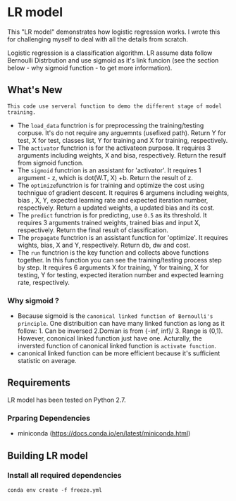 
# LR model 

This "LR model" demonstrates how logistic regression works. I wrote this for challenging myself to deal with all the details from scratch.

Logistic regression is a classification algorithm. LR assume data follow Bernoulli Distrbution and use sigmoid as it's link funcion (see the section below - why sigmoid function - to get more information).

## What's New

```
This code use serveral function to demo the different stage of model training. 
```
* The `load_data` functrion is for preprocessing the training/testing corpuse. It's do not require any arguemnts (usefixed path). Return Y for test, X for test, classes list, Y for training and X for training, respectively.
* The `activator` functrion is for the activateon purpose. It requires 3 arguments including weights, X and bisa, respectively. Return the resulf from sigmoid function.
* The `sigmoid` functrion is an assistant for 'activator'. It requires 1 argument - z, which is dot(W.T, X) +b. Return the result of z. 
* The `optimize`functrion is for training and optimize the cost using technigue of gradient descent. It requires 6 argumens including weights, bias , X, Y, expected learning rate and expected iteration number, respectively. Return a updated weights, a updated bias and its cost.
* The `predict` functrion is for predicting, use `0.5` as its threshold. It requires 3 arguments trained weights, trained bias and input X, respectively. Return the final result of classification. 
* The `propagate` functrion is an assistant function for 'optimize'.  It requires wights, bias, X and Y, respectively. Return db, dw and cost. 
* The `run` functrion is the key function and collects above functions together. In this function you can see the training/testing process step by step. It requires 6 arguments X for training, Y for training, X for testing, Y for testing, expected iteration number and expected learning rate, respectively. 


### Why sigmoid ?

* Because sigmoid is the `canonical linked function of Bernoulli's principle`. One distribuition can have many linked function as long as it follow: 1. Can be inversed 2.Domian is from {-inf, inf}/ 3. Range is (0,1). However, cononical linked function just have one. Acturally, the inversted function of canonical linked function is `activate function`. 
* canonical linked function can be more efficient because it's sufficient statistic on average.


## Requirements

LR model has been tested on Python 2.7.

### Prparing Dependencies

* miniconda (https://docs.conda.io/en/latest/miniconda.html)

## Building LR model

### Install all required dependencies

```
conda env create -f freeze.yml
```
